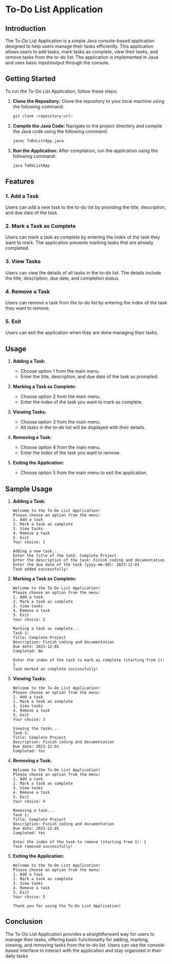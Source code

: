 # To-Do List Application

## Introduction

The To-Do List Application is a simple Java console-based application designed to help users manage their tasks efficiently. This application allows users to add tasks, mark tasks as complete, view their tasks, and remove tasks from the to-do list. The application is implemented in Java and uses basic input/output through the console.

## Getting Started

To run the To-Do List Application, follow these steps:

1. **Clone the Repository:**
   Clone the repository to your local machine using the following command:

   ```bash
   git clone <repository-url>
   ```

2. **Compile the Java Code:**
   Navigate to the project directory and compile the Java code using the following command:

   ```bash
   javac ToDoListApp.java
   ```

3. **Run the Application:**
   After compilation, run the application using the following command:

   ```bash
   java ToDoListApp
   ```

## Features

### 1. Add a Task

Users can add a new task to the to-do list by providing the title, description, and due date of the task.

### 2. Mark a Task as Complete

Users can mark a task as complete by entering the index of the task they want to mark. The application prevents marking tasks that are already completed.

### 3. View Tasks

Users can view the details of all tasks in the to-do list. The details include the title, description, due date, and completion status.

### 4. Remove a Task

Users can remove a task from the to-do list by entering the index of the task they want to remove.

### 5. Exit

Users can exit the application when they are done managing their tasks.

## Usage

1. **Adding a Task:**
   - Choose option 1 from the main menu.
   - Enter the title, description, and due date of the task as prompted.

2. **Marking a Task as Complete:**
   - Choose option 2 from the main menu.
   - Enter the index of the task you want to mark as complete.

3. **Viewing Tasks:**
   - Choose option 3 from the main menu.
   - All tasks in the to-do list will be displayed with their details.

4. **Removing a Task:**
   - Choose option 4 from the main menu.
   - Enter the index of the task you want to remove.

5. **Exiting the Application:**
   - Choose option 5 from the main menu to exit the application.

## Sample Usage

1. **Adding a Task:**
   ```
   Welcome to the To-Do List Application!
   Please choose an option from the menu:
   1. Add a task
   2. Mark a task as complete
   3. View tasks
   4. Remove a task
   5. Exit
   Your choice: 1

   Adding a new task...
   Enter the title of the task: Complete Project
   Enter the description of the task: Finish coding and documentation
   Enter the due date of the task (yyyy-mm-dd): 2023-12-01
   Task added successfully!
   ```

2. **Marking a Task as Complete:**
   ```
   Welcome to the To-Do List Application!
   Please choose an option from the menu:
   1. Add a task
   2. Mark a task as complete
   3. View tasks
   4. Remove a task
   5. Exit
   Your choice: 2

   Marking a task as complete...
   Task 1:
   Title: Complete Project
   Description: Finish coding and documentation
   Due date: 2023-12-01
   Completed: No

   Enter the index of the task to mark as complete (starting from 1): 1
   Task marked as complete successfully!
   ```

3. **Viewing Tasks:**
   ```
   Welcome to the To-Do List Application!
   Please choose an option from the menu:
   1. Add a task
   2. Mark a task as complete
   3. View tasks
   4. Remove a task
   5. Exit
   Your choice: 3

   Viewing the tasks...
   Task 1:
   Title: Complete Project
   Description: Finish coding and documentation
   Due date: 2023-12-01
   Completed: Yes
   ```

4. **Removing a Task:**
   ```
   Welcome to the To-Do List Application!
   Please choose an option from the menu:
   1. Add a task
   2. Mark a task as complete
   3. View tasks
   4. Remove a task
   5. Exit
   Your choice: 4

   Removing a task...
   Task 1:
   Title: Complete Project
   Description: Finish coding and documentation
   Due date: 2023-12-01
   Completed: Yes

   Enter the index of the task to remove (starting from 1): 1
   Task removed successfully!
   ```

5. **Exiting the Application:**
   ```
   Welcome to the To-Do List Application!
   Please choose an option from the menu:
   1. Add a task
   2. Mark a task as complete
   3. View tasks
   4. Remove a task
   5. Exit
   Your choice: 5

   Thank you for using the To-Do List Application!
   ```

## Conclusion

The To-Do List Application provides a straightforward way for users to manage their tasks, offering basic functionality for adding, marking, viewing, and removing tasks from the to-do list. Users can use the console-based interface to interact with the application and stay organized in their daily tasks.
